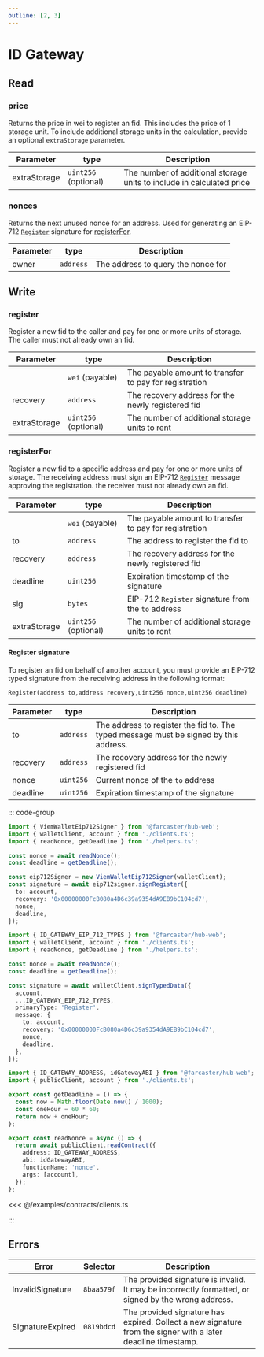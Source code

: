 ```yaml
---
outline: [2, 3]
---
```


# ID Gateway

## Read

### price

Returns the price in wei to register an fid. This includes the price of 1 storage unit. To include additional storage units
in the calculation, provide an optional `extraStorage` parameter.

| Parameter    | type                 | Description                                                           |
| ------------ | -------------------- | --------------------------------------------------------------------- |
| extraStorage | `uint256` (optional) | The number of additional storage units to include in calculated price |

### nonces

Returns the next unused nonce for an address. Used for generating an EIP-712 [`Register`](#register-signature) signature for [registerFor](#registerfor).

| Parameter | type      | Description                        |
| --------- | --------- | ---------------------------------- |
| owner     | `address` | The address to query the nonce for |

## Write

### register

Register a new fid to the caller and pay for one or more units of storage. The caller must not already own an fid.

| Parameter    | type                 | Description                                            |
| ------------ | -------------------- | ------------------------------------------------------ |
|              | `wei` (payable)      | The payable amount to transfer to pay for registration |
| recovery     | `address`            | The recovery address for the newly registered fid      |
| extraStorage | `uint256` (optional) | The number of additional storage units to rent         |

### registerFor

Register a new fid to a specific address and pay for one or more units of storage. The receiving
address must sign an EIP-712 [`Register`](#register-signature) message approving the registration. the receiver must not already own an fid.

| Parameter    | type                 | Description                                            |
| ------------ | -------------------- | ------------------------------------------------------ |
|              | `wei` (payable)      | The payable amount to transfer to pay for registration |
| to           | `address`            | The address to register the fid to                     |
| recovery     | `address`            | The recovery address for the newly registered fid      |
| deadline     | `uint256`            | Expiration timestamp of the signature                  |
| sig          | `bytes`              | EIP-712 `Register` signature from the `to` address     |
| extraStorage | `uint256` (optional) | The number of additional storage units to rent         |

#### Register signature

To register an fid on behalf of another account, you must provide an EIP-712 typed signature from the receiving address in the following format:

`Register(address to,address recovery,uint256 nonce,uint256 deadline)`

| Parameter | type      | Description                                                                           |
| --------- | --------- | ------------------------------------------------------------------------------------- |
| to        | `address` | The address to register the fid to. The typed message must be signed by this address. |
| recovery  | `address` | The recovery address for the newly registered fid                                     |
| nonce     | `uint256` | Current nonce of the `to` address                                                     |
| deadline  | `uint256` | Expiration timestamp of the signature                                                 |

::: code-group

```ts [@farcaster/hub-web]
import { ViemWalletEip712Signer } from '@farcaster/hub-web';
import { walletClient, account } from './clients.ts';
import { readNonce, getDeadline } from './helpers.ts';

const nonce = await readNonce();
const deadline = getDeadline();

const eip712Signer = new ViemWalletEip712Signer(walletClient);
const signature = await eip712signer.signRegister({
  to: account,
  recovery: '0x00000000FcB080a4D6c39a9354dA9EB9bC104cd7',
  nonce,
  deadline,
});
```

```ts [Viem]
import { ID_GATEWAY_EIP_712_TYPES } from '@farcaster/hub-web';
import { walletClient, account } from './clients.ts';
import { readNonce, getDeadline } from './helpers.ts';

const nonce = await readNonce();
const deadline = getDeadline();

const signature = await walletClient.signTypedData({
  account,
  ...ID_GATEWAY_EIP_712_TYPES,
  primaryType: 'Register',
  message: {
    to: account,
    recovery: '0x00000000FcB080a4D6c39a9354dA9EB9bC104cd7',
    nonce,
    deadline,
  },
});
```

```ts [helpers.ts]
import { ID_GATEWAY_ADDRESS, idGatewayABI } from '@farcaster/hub-web';
import { publicClient, account } from './clients.ts';

export const getDeadline = () => {
  const now = Math.floor(Date.now() / 1000);
  const oneHour = 60 * 60;
  return now + oneHour;
};

export const readNonce = async () => {
  return await publicClient.readContract({
    address: ID_GATEWAY_ADDRESS,
    abi: idGatewayABI,
    functionName: 'nonce',
    args: [account],
  });
};
```

<<< @/examples/contracts/clients.ts

:::

## Errors

| Error            | Selector   | Description                                                                                                  |
| ---------------- | ---------- | ------------------------------------------------------------------------------------------------------------ |
| InvalidSignature | `8baa579f` | The provided signature is invalid. It may be incorrectly formatted, or signed by the wrong address.          |
| SignatureExpired | `0819bdcd` | The provided signature has expired. Collect a new signature from the signer with a later deadline timestamp. |
